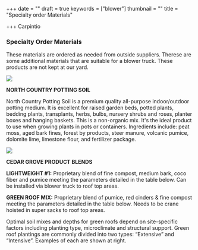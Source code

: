 +++
date = ""
draft = true
keywords = ["blower"]
thumbnail = ""
title = "Specialty order Materials"

+++
Carpintio

### Specialty Order Materials

These materials are ordered as needed from outside suppliers. Therese are some additional materials that are suitable for a blower truck. These products are not kept at our yard.

![](/imgs/carpinito-brothers-green-shield-white2-svg.jpg)

**NORTH COUNTRY POTTING SOIL**

North Country Potting Soil is a premium quality all-purpose indoor/outdoor potting medium. It is excellent for raised garden beds, potted plants, bedding plants, transplants, herbs, bulbs, nursery shrubs and roses, planter boxes and hanging baskets. This is a non-organic mix. It's the ideal product to use when growing plants in pots or containers. Ingredients include: peat moss, aged bark fines, forest by products, steer manure, volcanic pumice, dolomite lime, limestone flour, and fertilizer package.

![](/imgs/cedar_grove_logo_transparent-sized.jpg)

**CEDAR GROVE PRODUCT BLENDS**

**LIGHTWEIGHT #1:** Proprietary blend of fine compost, medium bark, coco fiber and pumice meeting the parameters detailed in the table below. Can be installed via blower truck to roof top areas.

**GREEN ROOF MIX:** Proprietary blend of pumice, red cinders & fine compost meeting the parameters detailed in the table below. Needs to be crane hoisted in super sacks to roof top areas.

Optimal soil mixes and depths for green roofs depend on site-specific factors including planting type, microclimate and structural support. Green roof plantings are commonly divided into two types: “Extensive” and “Intensive”. Examples of each are shown at right.